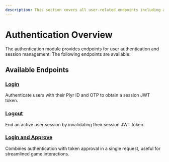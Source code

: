 ```yaml
---
description: This section covers all user-related endpoints including authentication, user information, and session management.
---
```


# Authentication Overview

The authentication module provides endpoints for user authentication and session management. The following endpoints are available:

## Available Endpoints

### [Login](login.md)

Authenticate users with their Plyr ID and OTP to obtain a session JWT token.

### [Logout](logout.md)

End an active user session by invalidating their session JWT token.

### [Login and Approve](login-and-approve.md)

Combines authentication with token approval in a single request, useful for streamlined game interactions.
